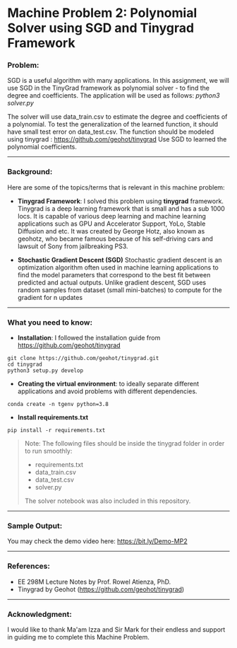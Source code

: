 # Machine Problem 2: Polynomial Solver using SGD and Tinygrad Framework

### Problem:
SGD is a useful algorithm with many applications. In this assignment, we will use SGD in the TinyGrad framework as polynomial solver - to find the degree and coefficients. The application will be used as follows: *python3 solver.py*

The solver will use data_train.csv to estimate the degree and coefficients of a polynomial. To test the generalization of the learned function, it should have small test error on data_test.csv. The function should be modeled using tinygrad : https://github.com/geohot/tinygrad
Use SGD to learned the polynomial coefficients.

***
### Background:

Here are some of the topics/terms that is relevant in this machine problem:

- **Tinygrad Framework**:
I solved this problem using **tinygrad** framework. Tinygrad is a deep learning framework that is small and has a sub 1000 locs. It is capable of various deep learning and machine learning applications such as GPU and Accelerator Support, YoLo, Stable Diffusion and etc. It was created by George Hotz, also known as geohotz, who became famous because of his self-driving cars and lawsuit of Sony from jailbreaking PS3.

- **Stochastic Gradient Descent (SGD)**
Stochastic gradient descent is an optimization algorithm often used in machine learning applications to find the model parameters that correspond to the best fit between predicted and actual outputs. Unlike gradient descent, SGD uses random samples from dataset (small mini-batches) to compute for the gradient for n updates

***
### What you need to know:

- **Installation**: I followed the installation guide from https://github.com/geohot/tinygrad

```
git clone https://github.com/geohot/tinygrad.git
cd tinygrad
python3 setup.py develop
```

- **Creating the virtual environment**: to ideally separate different applications and avoid problems with different dependencies.

```
conda create -n tgenv python=3.8
```

- **Install requirements.txt**
```
pip install -r requirements.txt
```
> Note: The following files should be inside the tinygrad folder in order to run smoothly:
> - requirements.txt
> - data_train.csv
> - data_test.csv
> - solver.py
>
>  The solver notebook was also included in this repository.

***
### Sample Output:
You may check the demo video here: https://bit.ly/Demo-MP2

***
### References:
- EE 298M Lecture Notes by Prof. Rowel Atienza, PhD.
- Tinygrad by Geohot (https://github.com/geohot/tinygrad)

***
### Acknowledgment:
I would like to thank Ma'am Izza and Sir Mark for their endless and support in guiding me to complete this Machine Problem.
